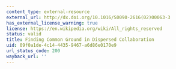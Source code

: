 ```yaml
---
content_type: external-resource
external_url: http://dx.doi.org/10.1016/S0090-2616(02)00063-3
has_external_license_warning: true
license: https://en.wikipedia.org/wiki/All_rights_reserved
status: valid
title: Finding Common Ground in Dispersed Collaboration
uid: 09f0a1de-4c14-4435-9467-a6d86e0170e9
url_status_code: 200
wayback_url: ''
---
```

